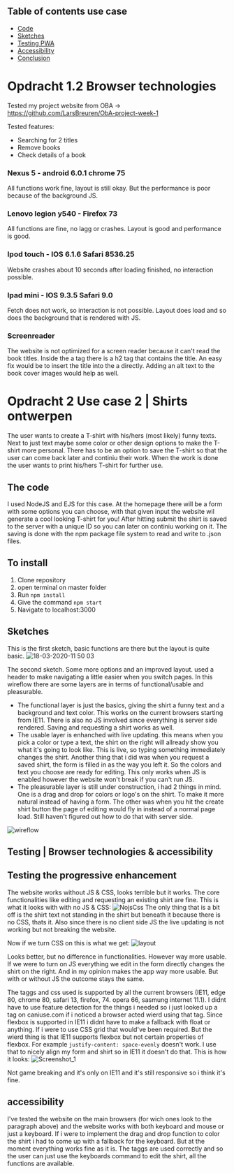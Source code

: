 ## Table of contents use case
- [Code](#the-code)
- [Sketches](#sketches)
- [Testing PWA](#testing-the-progressive-enhancement)
- [Accessibility](#accessibility)
- [Conclusion](#conclusion)

# Opdracht 1.2 Browser technologies
Tested my project website from OBA -> https://github.com/LarsBreuren/ObA-project-week-1

Tested features:
- Searching for 2 titles
- Remove books
- Check details of a book


### Nexus 5 - android 6.0.1 chrome 75
All functions work fine, layout is still okay. But the performance is poor because of the background JS.

### Lenovo legion y540 - Firefox 73
All functions are fine, no lagg or crashes. Layout is good and performance is good.

### Ipod touch - IOS 6.1.6 Safari 8536.25 
Website crashes about 10 seconds after loading finished, no interaction possible.

### Ipad mini - IOS 9.3.5 Safari 9.0
Fetch does not work, so interaction is not possible. Layout does load and so does the background that is rendered with JS.

### Screenreader
The website is not optimized for a screen reader because it can't read the book titles. Inside the a tag there is a h2 tag that contains the title. An easy fix would be to insert the title into the a directly. Adding an alt text to the book cover images would help as well.


# Opdracht 2 Use case 2 | Shirts ontwerpen
The user wants to create a T-shirt with his/hers (most likely) funny texts. Next to just text maybe some color or other design options to make the T-shirt more personal. There has to be an option to save the T-shirt so that the user can come back later and continiu their work. When the work is done the user wants to print his/hers T-shirt for further use.

## The code
I used NodeJS and EJS for this case.
At the homepage there will be a form with some options you can choose, with that given input the website wil generate a cool looking T-shirt for you! After hitting submit the shirt is saved to the server with a unique ID so you can later on continiu working on it. The saving is done with the npm package file system to read and write to .json files.


## To install
1. Clone repository
2. open terminal on master folder
3. Run `npm install`
4. Give the command `npm start`
5. Navigate to localhost:3000




## Sketches
This is the first sketch, basic functions are there but the layout is quite basic.
![18-03-2020-11 50 03](https://user-images.githubusercontent.com/43336468/76953364-e0c9c680-690e-11ea-9392-df6b7143f6cb.jpg)

The second sketch. Some more options and an improved layout. used a header to make navigating a little easier when you switch pages.
In this wireflow there are some layers are in terms of functional/usable and pleasurable.
- The functional layer is just the basics, giving the shirt a funny text and a background and text color. This works on the current browsers starting from IE11. There is also no JS involved since everything is server side rendered. Saving and requesting a shirt works as well.
- The usable layer is enhanched with live updating. this means when you pick a color or type a text, the shirt on the right will allready show you what it's going to look like. This is live, so typing something immediately changes the shirt. Another thing that i did was when you request a saved shirt, the form is filled in as the way you left it. So the colors and text you choose are ready for editing. This only works when JS is enabled however the website won't break if you can't run JS.
- The pleasurable layer is still under construction, i had 2 things in mind. One is a drag and drop for colors or logo's on the shirt. To make it more natural instead of having a form. The other was when you hit the create shirt button the page of editing would fly in instead of a normal page load. Still haven't figured out how to do that with server side. 

![wireflow](https://user-images.githubusercontent.com/43336468/78012741-b8e25600-7345-11ea-942b-957eef59e26b.jpg)


## Testing | Browser technologies & accessibility

## Testing the progressive enhancement
The website works without JS & CSS, looks terrible but it works. The core functionalities like editing and requesting an existing shirt are fine. This is what it looks with with no JS & CSS: 
![NojsCss](https://user-images.githubusercontent.com/43336468/78014769-b59c9980-7348-11ea-9a9b-5e7cf4ae7d4b.png)
The only thing that is a bit off is the shirt text not standing in the shirt but beneath it because there is no CSS, thats it.
Also since there is no client side JS the live updating is not working but not breaking the website.

Now if we turn CSS on this is what we get:
![layout](https://user-images.githubusercontent.com/43336468/78015220-673bca80-7349-11ea-9be3-dde5a2130980.png)

Looks better, but no difference in functionalities. However way more usable.
If we were to turn on JS everything we edit in the form directly changes the shirt on the right. And in my opinion makes the app way more usable. But with or without JS the outcome stays the same.

The taggs and css used is supported by all the current browsers (IE11, edge 80, chrome 80, safari 13, firefox, 74. opera 66, sasmung internet 11.1).
I didnt have to use feature detection for the things i needed so i just looked up a tag on caniuse.com if i noticed a browser acted wierd using that tag. Since flexbox is supported in IE11 i didnt have to make a fallback with float or anything. If i were to use CSS grid that would've been required.
But the wierd thing is that IE11 supports flexbox but not certain properties of flexbox. For example `justify-content: space-evenly` doesn't work. I use that to nicely align my form and shirt so in IE11 it doesn't do that. This is how it looks:
![Screenshot_1](https://user-images.githubusercontent.com/43336468/78016519-378dc200-734b-11ea-952e-643458f79a80.png)

Not game breaking and it's only on IE11 and it's still responsive so i think it's fine.

## accessibility
I've tested the website on the main browsers (for wich ones look to the paragraph above) and the website works with both keyboard and mouse or just a keyboard. If i were to implement the drag and drop function to color the shirt i had to come up with a fallback for the keyboard. But at the moment everything works fine as it is. The taggs are used correctly and so the user can just use the keyboards command to edit the shirt, all the functions are available.








